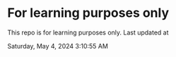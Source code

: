 # For learning purposes only
This repo is for learning purposes only.
Last updated at

Saturday, May 4, 2024 3:10:55 AM

